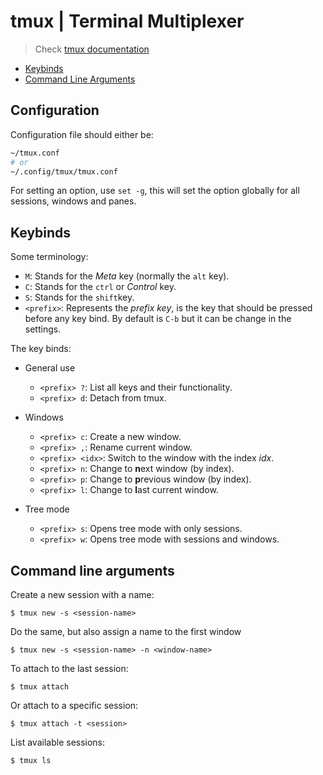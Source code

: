 # tmux | Terminal Multiplexer

> Check [tmux documentation](https://github.com/tmux/tmux/wiki/Getting-Started)

- [Keybinds](#keybinds)
- [Command Line Arguments](#command-line-arguments)

## Configuration

Configuration file should either be:

```sh
~/tmux.conf
# or
~/.config/tmux/tmux.conf
```

For setting an option, use `set -g`, this will set the option globally for all sessions, windows and panes.

## Keybinds

Some terminology:

- `M`: Stands for the *Meta* key (normally the `alt` key).
- `C`: Stands for the `ctrl` or *Control* key.
- `S`: Stands for the `shift`key.
- `<prefix>`: Represents the *prefix key*, is the key that should be pressed before any key bind.
By default is `C-b` but it can be change in the settings.


The key binds:

- General use
    - `<prefix> ?`: List all keys and their functionality.
    - `<prefix> d`: Detach from tmux.

- Windows
    - `<prefix> c`: Create a new window.
    - `<prefix> ,`: Rename current window.
    - `<prefix> <idx>`: Switch to the window with the index *idx*.
    - `<prefix> n`: Change to **n**ext window (by index).
    - `<prefix> p`: Change to **p**revious window (by index).
    - `<prefix> l`: Change to **l**ast current window.

- Tree mode
    - `<prefix> s`: Opens tree mode with only sessions.
    - `<prefix> w`: Opens tree mode with sessions and windows.



## Command line arguments

Create a new session with a name:

    $ tmux new -s <session-name>

Do the same, but also assign a name to the first window

    $ tmux new -s <session-name> -n <window-name>

To attach to the last session:

    $ tmux attach

Or attach to a specific session:

    $ tmux attach -t <session>

List available sessions:

    $ tmux ls
